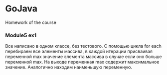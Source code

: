 # GoJava
Homework of the course

### Module5 ex1
Все написано в одном классе, без тестового.
С помощью цикла for each перебираем все элементы массива, в каждой итерации присваивая переменной max значение элемента массива в случае если оно больше переменной max. На выходе переменная max содержит максимальное значение.
Аналогично находим наименьшую переменную.
